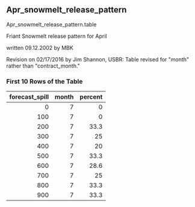 ## Apr_snowmelt_release_pattern
Apr_snowmelt_release_pattern.table

Friant Snowmelt release pattern for April

written 09.12.2002 by MBK

Revision on 02/17/2016 by Jim Shannon, USBR: Table revised for "month" rather than "contract_month."

### First 10 Rows of the Table
|   forecast_spill |   month |   percent |
|-----------------:|--------:|----------:|
|                0 |       7 |       0   |
|              100 |       7 |       0   |
|              200 |       7 |      33.3 |
|              300 |       7 |      25   |
|              400 |       7 |      20   |
|              500 |       7 |      33.3 |
|              600 |       7 |      28.6 |
|              700 |       7 |      25   |
|              800 |       7 |      33.3 |
|              900 |       7 |      33.3 |